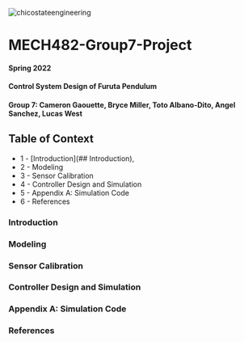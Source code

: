 ![chicostateengineering](https://user-images.githubusercontent.com/104525569/165656325-126c0024-a1b2-44f3-8fbc-4cbb8f84246b.png)
# MECH482-Group7-Project
#### Spring 2022 
#### Control System Design of Furuta Pendulum 
#### Group 7: Cameron Gaouette, Bryce Miller, Toto Albano-Dito, Angel Sanchez, Lucas West 

## Table of Context
+ 1 - [Introduction](## Introduction), 
+ 2 - Modeling
+ 3 - Sensor Calibration
+ 4 - Controller Design and Simulation 
+ 5 - Appendix A: Simulation Code
+ 6 - References 

### Introduction

### Modeling

### Sensor Calibration

### Controller Design and Simulation 

### Appendix A: Simulation Code

### References 
